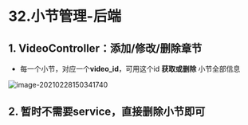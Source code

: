 # 32.小节管理-后端

## 1. VideoController：添加/修改/删除章节

* 每一个小节，对应一个**video_id**，可用这个id **获取或删除** 小节全部信息

![image-20210228150341740](https://raw.githubusercontent.com/TWDH/Leetcode-From-Zero/pictures/img/image-20210228150341740.png)

## 2. 暂时不需要service，直接删除小节即可